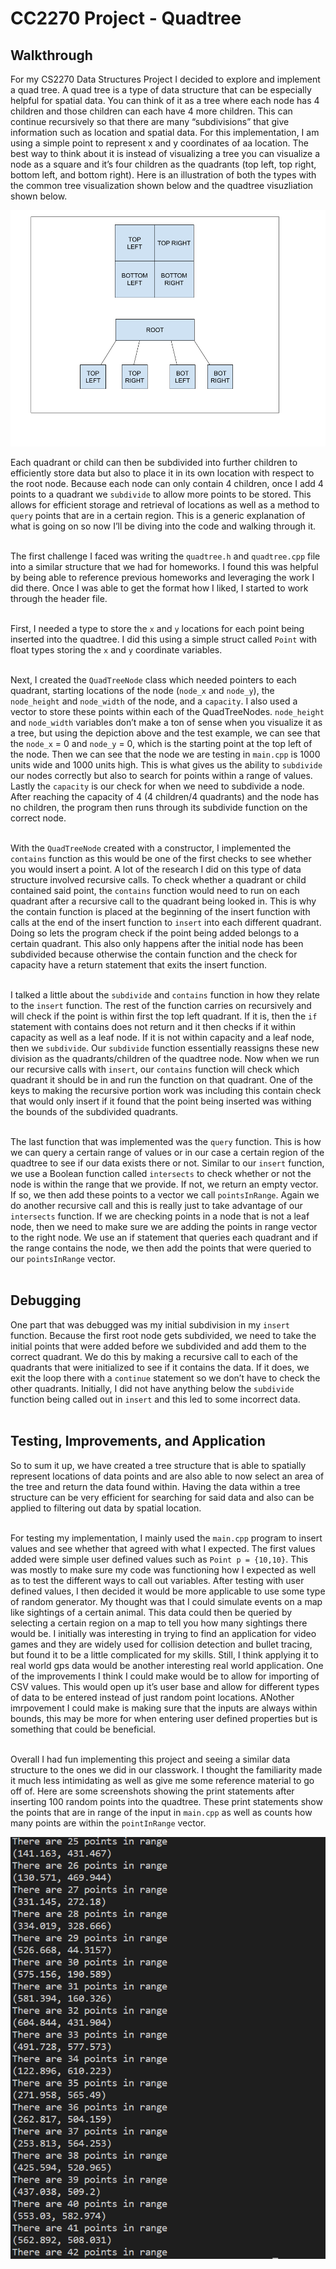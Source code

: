 # CC2270 Project - Quadtree

## Walkthrough

For my CS2270 Data Structures Project I decided to explore and implement a quad tree. A quad tree is a type of data structure that can be especially helpful for spatial data. You can think of it as a tree where each node has 4 children and those children can each have 4 more children. This can continue recursively so that there are many “subdivisions” that give information such as location and spatial data. For this implementation, I am using a simple point to represent x and y coordinates of aa location. The best way to think about it is instead of visualizing a tree you can visualize a node as a square and it’s four children as the quadrants (top left, top right, bottom left, and bottom right). Here is an illustration of both the types with the common tree visualization shown below and the quadtree visuzliation shown below.

![regular tree & quadtree](images/CS2270graphs.png)

Each quadrant or child can then be subdivided into further children to efficiently store data but also to place it in its own location with respect to the root node. Because each node can only contain 4 children, once I add 4 points to a quadrant we `subdivide` to allow more points to be stored. This allows for efficient storage and retrieval of locations as well as a method to `query` points that are in a certain region. This is a generic explanation of what is going on so now I’ll be diving into the code and walking through it. </br></br>


The first challenge I faced was writing the `quadtree.h` and `quadtree.cpp` file into a similar structure that we had for homeworks. I found this was helpful by being able to reference previous homeworks and leveraging the work I did there. Once I was able to get the format how I liked, I started to work through the header file.</br></br>


First, I needed a type to store the `x` and `y` locations for each point being inserted into the quadtree. I did this using a simple struct called `Point` with float types storing the `x` and `y` coordinate variables.</br></br>


Next, I created the `QuadTreeNode` class which needed pointers to each quadrant, starting locations of the node (`node_x` and `node_y`), the `node_height` and `node_width` of the node, and a `capacity`. I also used a vector to store these points within each of the QuadTreeNodes. `node_height` and `node_width` variables don’t make a ton of sense when you visualize it as a tree, but using the depiction above and the test example, we can see that the `node_x` = 0 and `node_y` = 0, which is the starting point at the top left of the node. Then we can see that the node we are testing in `main.cpp` is 1000 units wide and 1000 units high. This is what gives us the ability to `subdivide` our nodes correctly but also to search for points within a range of values. Lastly the `capacity` is our check for when we need to subdivide a node. After reaching the capacity of 4 (4 children/4 quadrants) and the node has no children, the program then runs through its subdivide function on the correct node.</br></br>


With the `QuadTreeNode` created with a constructor, I implemented the `contains` function as this would be one of the first checks to see whether you would insert a point. A lot of the research I did on this type of data structure involved recursive calls. To check whether a quadrant or child contained said point, the `contains` function would need to run on each quadrant after a recursive call to the quadrant being looked in. This is why the contain function is placed at the beginning of the insert function with calls at the end of the insert function to `insert` into each different quadrant. Doing so lets the program check if the point being added belongs to a certain quadrant. This also only happens after the initial node has been subdivided because otherwise the contain function and the check for capacity have a return statement that exits the insert function.</br></br>


I talked a little about the `subdivide` and `contains` function in how they relate to the `insert` function. The rest of the function carries on recursively and will check if the point is within first the top left quadrant. If it is, then the `if` statement with contains does not return and it then checks if it within capacity as well as a leaf node. If it is not within capacity and a leaf node, then we `subdivide`. Our `subdivide` function essentially reassigns these new division as the quadrants/children of the quadtree node. Now when we run our recursive calls with `insert`, our `contains` function will check which quadrant it should be in and run the function on that quadrant. One of the keys to making the recursive portion work was including this contain check that would only insert if it found that the point being inserted was withing the bounds of the subdivided quadrants.</br></br>


The last function that was implemented was the `query` function. This is how we can query a certain range of values or in our case a certain region of the quadtree to see if our data exists there or not. Similar to our `insert` function, we use a Boolean function called `intersects` to check whether or not the node is within the range that we provide. If not, we return an empty vector. If so, we then add these points to a vector we call `pointsInRange`. Again we do another recursive call and this is really just to take advantage of our `intersects` function. If we are checking points in a node that is not a leaf node, then we need to make sure we are adding the points in range vector to the right node. We use an if statement that queries each quadrant and if the range contains the node, we then add the points that were queried to our `pointsInRange` vector.</br></br>

## Debugging

One part that was debugged was my initial subdivision in my `insert` function. Because the first root node gets subdivided, we need to take the initial points that were added before we subdivided and add them to the correct quadrant. We do this by making a recursive call to each of the quadrants that were initialized to see if it contains the data. If it does, we exit the loop there with a `continue` statement so we don’t have to check the other quadrants. Initially, I did not have anything below the `subdivide` function being called out in `insert` and this led to some incorrect data.</br></br>

## Testing, Improvements, and Application


So to sum it up, we have created a tree structure that is able to spatially represent locations of data points and are also able to now select an area of the tree and return the data found within. Having the data within a tree structure can be very efficient for searching for said data and also can be applied to filtering out data by spatial location. </br></br>


For testing my implementation, I mainly used the `main.cpp` program to insert values and see whether that agreed with what I expected. The first values added were simple user defined values such as `Point p = {10,10}`. This was mostly to make sure my code was functioning how I expected as well as to test the different ways to call out variables. After testing with user defined values, I then decided it would be more applicable to use some type of random generator. My thought was that I could simulate events on a map like sightings of a certain animal. This data could then be queried by selecting a certain region on a map to tell you how many sightings there would be. I initially was interesting in trying to find an application for video games and they are widely used for collision detection and bullet tracing, but found it to be a little complicated for my skills. Still, I think applying it to real world gps data would be another interesting real world application. One of the improvements I think I could make would be to allow for importing of CSV values. This would open up it’s user base and allow for different types of data to be entered instead of just random point locations. ANother imrpovement I could make is making sure that the inputs are always within bounds, this may be more for when entering user defined properties but is something that could be beneficial.</br></br>


Overall I had fun implementing this project and seeing a similar data structure to the ones we did in our classwork. I thought the familiarity made it much less intimidating as well as give me some reference material to go off of. Here are some screenshots showing the print statements after inserting 100 random points into the quadtree. These print statements show the points that are in range of the input in `main.cpp` as well as counts how many points are within the `pointInRange` vector.

![console output](images/CS2270_MAIN_SS.png)